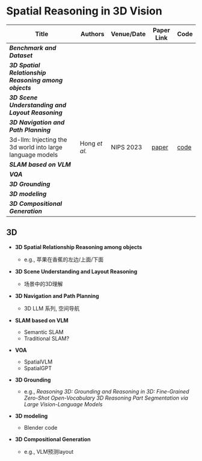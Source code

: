 
# Spatial Reasoning in 3D Vision

| Title                                                                                             | Authors       | Venue/Date       | Paper Link                                   | Code                                         |
---------------------------------------------------------------------------------------------------|---------------|------------------|----------------------------------------------|----------------------------------------------|
| ***Benchmark and Dataset*** |||||
| ***3D Spatial Relationship Reasoning among objects*** |||||
| ***3D Scene Understanding and Layout Reasoning*** |||||
| ***3D Navigation and Path Planning*** |||||
| 3d-llm: Injecting the 3d world into large language models | Hong *et al.* | NIPS 2023 | [paper](https://proceedings.neurips.cc/paper_files/paper/2023/file/413885e70482b95dcbeeddc1daf39177-Paper-Conference.pdf) | [code](https://github.com/UMass-Embodied-AGI/3D-LLM) |
| ***SLAM based on VLM*** |||||
| ***VQA*** |||||
| ***3D Grounding*** |||||
| ***3D modeling*** |||||
| ***3D Compositional Generation*** |||||

## 3D
- **3D Spatial Relationship Reasoning among objects**
  - e.g., 苹果在香蕉的左边/上面/下面
- **3D Scene Understanding and Layout Reasoning**
  - 场景中的3D理解
- **3D Navigation and Path Planning**
  - 3D LLM 系列, 空间导航

- **SLAM based on VLM**
  - Semantic SLAM
  - Traditional SLAM?

- **VOA**
  - SpatialVLM
  - SpatialGPT

- **3D Grounding**
  - e.g., *Reasoning 3D: Grounding and Reasoning in 3D: Fine-Grained Zero-Shot Open-Vocabulary 3D Reasoning Part Segmentation via Large Vision-Language Models*

- **3D modeling**
  - Blender code

- **3D Compositional Generation**
  - e.g., VLM预测layout
